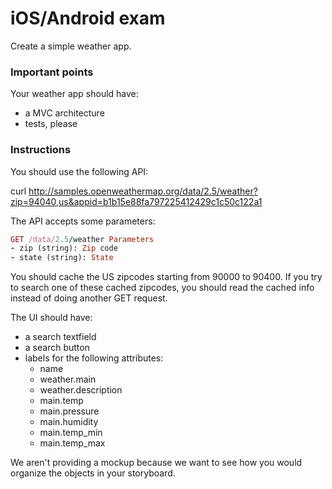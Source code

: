 # iOS/Android exam

Create a simple weather app.

### Important points

Your weather app should have:
- a MVC architecture
- tests, please

### Instructions

You should use the following API:

curl http://samples.openweathermap.org/data/2.5/weather?zip=94040,us&appid=b1b15e88fa797225412429c1c50c122a1

The API accepts some parameters:

``` ruby
GET /data/2.5/weather Parameters 
- zip (string): Zip code 
- state (string): State
```

You should cache the US zipcodes starting from 90000 to 90400. If you try to search one of these cached zipcodes, you should read the cached info instead of doing another GET request.

The UI should have:
- a search textfield 
- a search button
- labels for the following attributes: 
    - name
    - weather.main 
    - weather.description
    - main.temp
    - main.pressure
    - main.humidity
    - main.temp_min
    - main.temp_max

We aren't providing a mockup because we want to see how you would organize the objects in your storyboard.
